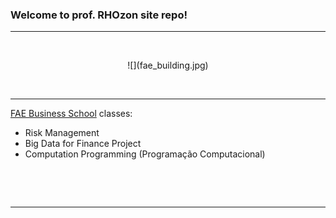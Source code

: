 ### Welcome to prof. RHOzon site repo!

***

&nbsp;

<center> ![](fae_building.jpg) </center> 

&nbsp;

 ***
 
 [FAE Business School](https://fae.edu/) classes:


 
  - Risk Management
  - Big Data for Finance Project
  - Computation Programming (Programação Computacional)
      
&nbsp;

&nbsp;

***
